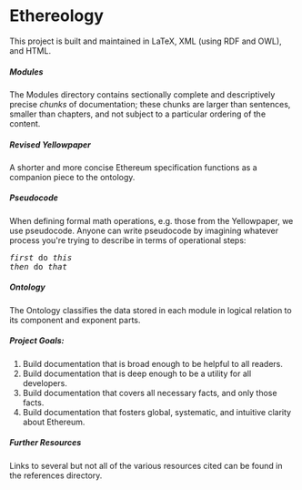 # Ethereology

This project is built and maintained in LaTeX, XML (using RDF and OWL), and HTML. 

##### Modules

The Modules directory contains sectionally complete and descriptively precise *chunks* of documentation; these chunks are larger than sentences, smaller than chapters, and not subject to a particular ordering of the content.

##### Revised Yellowpaper

A shorter and more concise Ethereum specification functions as a companion piece to the ontology.

##### Pseudocode

When defining formal math operations, e.g. those from the Yellowpaper, we use pseudocode. Anyone can write pseudocode by imagining whatever process you're trying to describe in terms of operational steps: 

<pre>
<i>first</i> do <i>this</i>
<i>then</i> do <i>that</i>
</pre>

##### Ontology

The Ontology classifies the data stored in each module in logical relation to its component and exponent parts.

##### Project Goals:

1. Build documentation that is broad enough to be helpful to all readers.
2. Build documentation that is deep enough to be a utility for all developers.
3. Build documentation that covers all necessary facts, and only those facts.
3. Build documentation that fosters global, systematic, and intuitive clarity about Ethereum.

##### Further Resources

Links to several but not all of the various resources cited can be found in the references directory.
